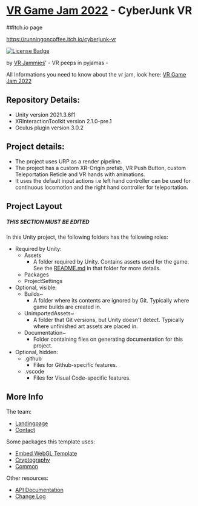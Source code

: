 # [VR Game Jam 2022](https://itch.io/jam/vrjam2022) - CyberJunk VR
 

##Itch.io page

https://runningoncoffee.itch.io/cyberjunk-vr




[![License Badge](https://img.shields.io/github/license/ItsHarfer/VR-Game-Jam-2022)](./LICENSE.md)

by
[VR Jammies](https://www.google.com/)' - VR peeps in pyjamas -

All Informations you need to know about the vr jam, look here: [VR Game Jam 2022](https://itch.io/jam/vrjam2022)



## Repository Details:

- Unity version 2021.3.6f1
- XRInteractionToolkit version 2.1.0-pre.1
- Oculus plugin version 3.0.2

## Project details:
- The project uses URP as a render pipeline.
- The project has a custom XR-Origin prefab, VR Push Button, custom Teleportation Reticle and VR hands with animations.
- It uses the default input actions i.e left hand controller can be used for continuous locomotion and the right hand controller for teleportation.




## Project Layout
##### THIS SECTION MUST BE EDITED

In this Unity project, the following folders has the following roles:

- Required by Unity:
    - Assets
        - A folder required by Unity.  Contains assets used for the game.  See the [README.md](/Assets/README.md) in that folder for more details.
    - Packages
    - ProjectSettings
- Optional, visible:
    - Builds~
        - A folder where its contents are ignored by Git.  Typically where game builds are created in.
    - UnimportedAssets~
        - A folder that Git versions, but Unity doesn't detect.  Typically where unfinished art assets are placed in.
    - Documentation~
        - Folder containing files on generating documentation for this project.
- Optional, hidden:
    - .github
        - Files for Github-specific features.
    - .vscode
        - Files for Visual Code-specific features.

## More Info

The team:
- [Landingpage](https://google.com)
- [Contact](https://google.com/contact)

Some packages this template uses:

- [Embed WebGL Template](https://openupm.com/packages/com.omiyagames.embedwebgltemplate/)
- [Cryptography](https://openupm.com/packages/com.omiyagames.cryptography/)
- [Common](https://openupm.com/packages/com.omiyagames.common/)

Other resources:

- [API Documentation](https://google.com)
- [Change Log](https://google.com)
